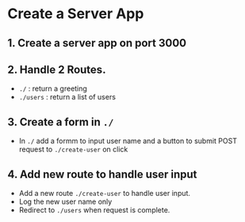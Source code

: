 # Create a Server App

## 1. Create a server app on port 3000

## 2. Handle 2 Routes.

+ `./` : return a greeting
+ `./users` : return a list of users

## 3. Create a form in `./`

+ In `./` add a formm to input user name and a button to submit POST request to `./create-user` on click

## 4. Add new route to handle user input

+ Add a new route `./create-user` to handle user input.
+ Log the new user name only
+ Redirect to `./users` when request is complete.